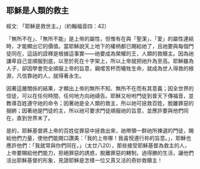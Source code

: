## 耶穌是人類的救主 ##

經文: 「耶穌是救世主。」（約翰福音四：42）



「無所不在」、「無所不能」是上帝的屬性，但惟有在與「聖潔」、「愛」的屬性連結時，才能顯出它的價值。當耶穌說天上地下的權柄都已賜給祂了，且祂要與每個門徒同在，這話的詮釋是根據這事實——祂要成為榮耀的王，人類的救贖主。因為祂謙卑自己並順服到底，以至於死在十字架上，所以上帝就把祂升為至高。耶穌雖為人子，卻因學會完全順服上帝的旨意，親嚐苦杯而犧牲生命，就成為世人得救的根源，凡信靠祂的人，就得著永生。

因著這層關係的結果，才顯出上帝的無所不知、無所不在而有其意義；因全世界的信徒，可以在任何時間、任何地方向祂禱告。耶穌又吩咐門徒到普天下傳福音，並教導百姓遵守祂的命令；因著祂是全人類的救主，所以祂可拯救百姓，脫離罪惡的捆綁；因著祂是門徒的主，所以祂可要求門徒順服祂的旨意，並應許要與他們同在，直到世界末了。

是的，耶穌基督將上帝的百姓從罪惡中拯救出來，祂帶領一群祂所揀選的門徒，賜給他們力量，使他們能開口讚美：「我的上帝哪！我喜悅遵行祢的旨意。」，耶穌也應許他們：「我就常與你們同在。」（太廿八20），那些接受耶穌基督為救主的人，上帝要賜給他們能力，拒絕罪惡的誘惑，脫離罪惡的轄制，過得勝的生活，讓他們活出耶穌基督的形象，見證耶穌是怎樣一位又真又活的奇妙救贖主！